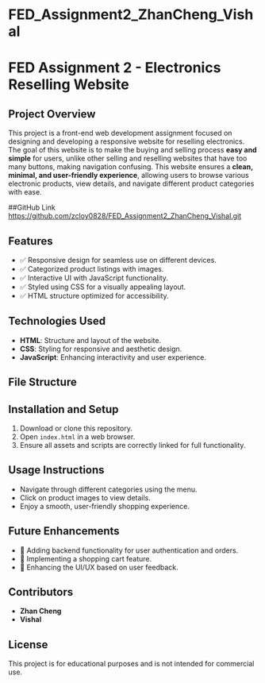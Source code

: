 # FED_Assignment2_ZhanCheng_Vishal

# FED Assignment 2 - Electronics Reselling Website

## Project Overview
This project is a front-end web development assignment focused on designing and developing a responsive website for reselling electronics. The goal of this website is to make the buying and selling process **easy and simple** for users, unlike other selling and reselling websites that have too many buttons, making navigation confusing. This website ensures a **clean, minimal, and user-friendly experience**, allowing users to browse various electronic products, view details, and navigate different product categories with ease.

##GitHub Link
https://github.com/zcloy0828/FED_Assignment2_ZhanCheng_Vishal.git

## Features
- ✅ Responsive design for seamless use on different devices.
- ✅ Categorized product listings with images.
- ✅ Interactive UI with JavaScript functionality.
- ✅ Styled using CSS for a visually appealing layout.
- ✅ HTML structure optimized for accessibility.

## Technologies Used
- **HTML**: Structure and layout of the website.
- **CSS**: Styling for responsive and aesthetic design.
- **JavaScript**: Enhancing interactivity and user experience.

## File Structure

## Installation and Setup
1. Download or clone this repository.
2. Open `index.html` in a web browser.
3. Ensure all assets and scripts are correctly linked for full functionality.

## Usage Instructions
- Navigate through different categories using the menu.
- Click on product images to view details.
- Enjoy a smooth, user-friendly shopping experience.

## Future Enhancements
- 🚀 Adding backend functionality for user authentication and orders.
- 🛒 Implementing a shopping cart feature.
- 🎨 Enhancing the UI/UX based on user feedback.

## Contributors
- **Zhan Cheng**
- **Vishal**

## License
This project is for educational purposes and is not intended for commercial use.
